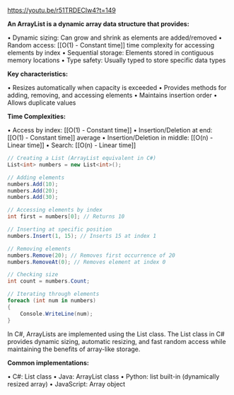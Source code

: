https://youtu.be/r51TRDECIw4?t=149

**An ArrayList is a dynamic array data structure that provides:**

• Dynamic sizing: Can grow and shrink as elements are added/removed
• Random access: [[O(1) - Constant time]] time complexity for accessing elements by index
• Sequential storage: Elements stored in contiguous memory locations
• Type safety: Usually typed to store specific data types

**Key characteristics:**

• Resizes automatically when capacity is exceeded
• Provides methods for adding, removing, and accessing elements
• Maintains insertion order
• Allows duplicate values

**Time Complexities:**

• Access by index: [[O(1) - Constant time]]
• Insertion/Deletion at end: [[O(1) - Constant time]] average
• Insertion/Deletion in middle: [[O(n) - Linear time]]
• Search: [[O(n) - Linear time]]

```C#
// Creating a List (ArrayList equivalent in C#)
List<int> numbers = new List<int>();

// Adding elements
numbers.Add(10);
numbers.Add(20);
numbers.Add(30);

// Accessing elements by index
int first = numbers[0]; // Returns 10

// Inserting at specific position
numbers.Insert(1, 15); // Inserts 15 at index 1

// Removing elements
numbers.Remove(20); // Removes first occurrence of 20
numbers.RemoveAt(0); // Removes element at index 0

// Checking size
int count = numbers.Count;

// Iterating through elements
foreach (int num in numbers)
{
    Console.WriteLine(num);
}
```

In C#, ArrayLists are implemented using the List<T> class. The List<T> class in C# provides dynamic sizing, automatic resizing, and fast random access while maintaining the benefits of array-like storage.

**Common implementations:**

• C#: List<T> class
• Java: ArrayList class
• Python: list built-in (dynamically resized array)
• JavaScript: Array object


